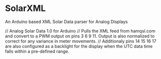# SolarXML
An Arduino based XML Solar Data parser for Analog Displays

// Analog Solar Data 1.0 for Arduino
// Pulls the XML feed from hamqsl.com and convert to a PWM output on pins 3 6 9 11. Output is also normalized to correct for any variance in meter movements.
// Additionaly pins 14 15 16 17 are also configured as a backlight for the display when the UTC data time falls within a pre-defined range.
